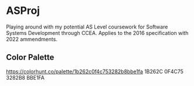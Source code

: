 # ASProj
Playing around with my potential AS Level coursework for Software Systems Development through CCEA. Applies to the 2016 specification with 2022 ammendments.

## Color Palette

https://colorhunt.co/palette/1b262c0f4c753282b8bbe1fa
1B262C
0F4C75
3282B8
BBE1FA